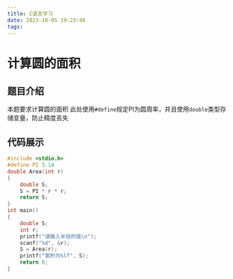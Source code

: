 ```yaml
---
title: C语言学习
date: 2023-10-05 19:23:48
tags:
---
```

# 计算圆的面积

## 题目介绍
本题要求计算圆的面积
此处使用`#define`规定PI为圆周率，并且使用`double`类型存储变量，防止精度丢失


## 代码展示

```C
#include <stdio.h>
#define PI 3.14
double Area(int r)
{
    double S;
    S = PI * r * r;
    return S;
}
int main()
{
    double S;
    int r;
    printf("请输入半径的值\n");
    scanf("%d", &r);
    S = Area(r);
    printf("面积为%lf", S);
    return 0;
}
```